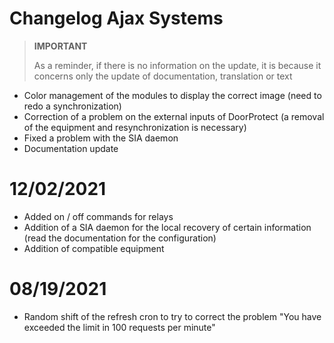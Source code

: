 # Changelog Ajax Systems

>**IMPORTANT**
>
>As a reminder, if there is no information on the update, it is because it concerns only the update of documentation, translation or text

- Color management of the modules to display the correct image (need to redo a synchronization)
- Correction of a problem on the external inputs of DoorProtect (a removal of the equipment and resynchronization is necessary)
- Fixed a problem with the SIA daemon
- Documentation update

# 12/02/2021

- Added on / off commands for relays
- Addition of a SIA daemon for the local recovery of certain information (read the documentation for the configuration)
- Addition of compatible equipment

# 08/19/2021

- Random shift of the refresh cron to try to correct the problem "You have exceeded the limit in 100 requests per minute"

